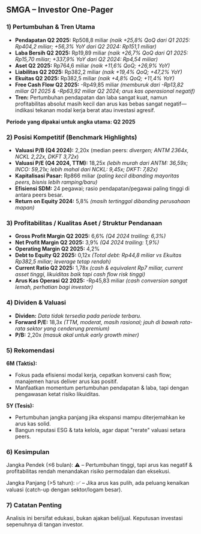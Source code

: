 ## SMGA – Investor One-Pager

### 1) Pertumbuhan & Tren Utama
- **Pendapatan Q2 2025:** Rp508,8 miliar _(naik +25,8% QoQ dari Q1 2025: Rp404,2 miliar; +56,3% YoY dari Q2 2024: Rp151,1 miliar)_
- **Laba Bersih Q2 2025:** Rp19,89 miliar _(naik +26,7% QoQ dari Q1 2025: Rp15,70 miliar; +337,9% YoY dari Q2 2024: Rp4,54 miliar)_
- **Aset Q2 2025:** Rp764,6 miliar _(naik +11,6% QoQ; +26,9% YoY)_
- **Liabilitas Q2 2025:** Rp382,2 miliar _(naik +19,4% QoQ; +47,2% YoY)_
- **Ekuitas Q2 2025:** Rp382,5 miliar _(naik +4,8% QoQ; +11,4% YoY)_
- **Free Cash Flow Q2 2025:** -Rp49,85 miliar _(memburuk dari -Rp13,82 miliar Q1 2025 & -Rp63,92 miliar Q2 2024; arus kas operasional negatif)_
- **Tren:** Pertumbuhan pendapatan dan laba sangat kuat, namun profitabilitas absolut masih kecil dan arus kas bebas sangat negatif—indikasi tekanan modal kerja berat atau investasi agresif.
  
**Periode yang dipakai untuk angka utama: Q2 2025**

### 2) Posisi Kompetitif (Benchmark Highlights)
- **Valuasi P/B (Q4 2024):** 2,20x (median peers: *divergen; ANTM 2364x, NCKL 2,22x, DKFT 3,72x*)
- **Valuasi P/E (Q4 2024, TTM):** 18,25x _(lebih murah dari ANTM: 36,59x; INCO: 59,21x; lebih mahal dari NCKL: 9,45x; DKFT: 7,82x)_
- **Kapitalisasi Pasar:** Rp866 miliar _(paling kecil dibanding mayoritas peers, bisnis lebih ramping/baru)_
- **Efisiensi SDM:** 24 pegawai; rasio pendapatan/pegawai paling tinggi di antara peers besar.
- **Return on Equity 2024:** 5,8% _(masih tertinggal dibanding perusahaan mapan)_

### 3) Profitabilitas / Kualitas Aset / Struktur Pendanaan
- **Gross Profit Margin Q2 2025:** 6,6% _(Q4 2024 trailing: 6,3%)_
- **Net Profit Margin Q2 2025:** 3,9% _(Q4 2024 trailing: 1,9%)_ 
- **Operating Margin Q2 2025:** 4,2%
- **Debt to Equity Q2 2025:** 0,12x _(Total debt: Rp44,8 miliar vs Ekuitas Rp382,5 miliar; leverage tetap rendah)_
- **Current Ratio Q2 2025:** 1,78x _(cash & equivalent Rp7 miliar, current asset tinggi, likuiditas baik tapi cash flow risk tinggi)_
- **Arus Kas Operasi Q2 2025:** -Rp45,83 miliar _(cash conversion sangat lemah, perhatian bagi investor)_

### 4) Dividen & Valuasi
- **Dividen:** _Data tidak tersedia pada periode terbaru._
- **Forward P/E:** 18,3x _(TTM, moderat, masih rasional; jauh di bawah rata-rata sektor yang cenderung premium)_
- **P/B:** 2,20x _(masuk akal untuk early growth miner)_

### 5) Rekomendasi
**6M (Taktis):**  
- Fokus pada efisiensi modal kerja, cepatkan konversi cash flow; manajemen harus deliver arus kas positif.
- Manfaatkan momentum pertumbuhan pendapatan & laba, tapi dengan pengawasan ketat risiko likuiditas.

**5Y (Tesis):**  
- Pertumbuhan jangka panjang jika ekspansi mampu diterjemahkan ke arus kas solid.
- Bangun reputasi ESG & tata kelola, agar dapat "rerate" valuasi setara peers.

### 6) Kesimpulan
Jangka Pendek (≤6 bulan): ⚠️ – Pertumbuhan tinggi, tapi arus kas negatif & profitabilitas rendah menandakan risiko permodalan dan eksekusi.
  
Jangka Panjang (>5 tahun): ✅ – Jika arus kas pulih, ada peluang kenaikan valuasi (catch-up dengan sektor/logam besar).

### 7) Catatan Penting
Analisis ini bersifat edukasi, bukan ajakan beli/jual. Keputusan investasi sepenuhnya di tangan investor.